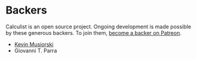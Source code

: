 # Backers

Calculist is an open source project. Ongoing development is made possible by these generous backers. To join them, [become a backer on Patreon](https://www.patreon.com/calculist).

- [Kevin Musiorski](https://github.com/rudyonrails)
- Giovanni T. Parra
